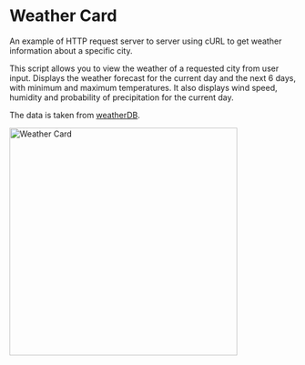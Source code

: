 # Weather Card
An example of HTTP request server to server using cURL to get weather information about a specific city.

This script allows you to view the weather of a requested city from user input. Displays the weather forecast for the current day and the next 6 days, with minimum and maximum temperatures. It also displays wind speed, humidity and probability of precipitation for the current day. 

The data is taken from [weatherDB](https://weatherdbi.herokuapp.com/).

<img src="https://github.com/JaxonRailey/weather-card/blob/main/weather-card.jpg?raw=true" width="400" alt="Weather Card" />
